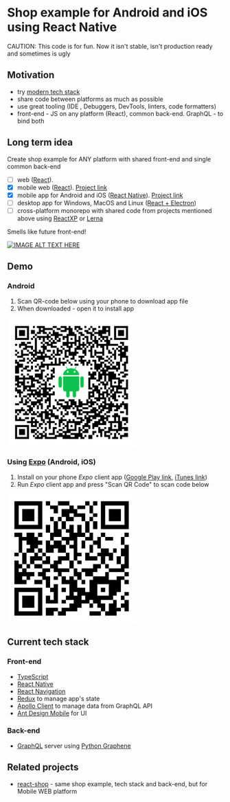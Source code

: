 # Shop example for Android and iOS using React Native

CAUTION: This code is for fun. Now it isn't stable, isn't production ready and sometimes is ugly

## Motivation

* try [modern tech stack](https://github.com/grab/front-end-guide)
* share code between platforms as much as possible
* use great tooling (IDE , Debuggers, DevTools, linters, code formatters)
* front-end - JS on any platform (React), common back-end. GraphQL - to bind both

## Long term idea

Create shop example for ANY platform with shared front-end and single common back-end

- [ ] web ([React](https://facebook.github.io/react/)).
- [x] mobile web ([React](https://facebook.github.io/react/)). [Project link](https://github.com/ArtemSerga/react-shop)
- [x] mobile app for Android and iOS ([React Native](https://facebook.github.io/react-native/)). [Project link](https://github.com/ArtemSerga/react-native-shop)
- [ ] desktop app for Windows, MacOS and Linux ([React + Electron](https://electron.atom.io/))
- [ ] cross-platform monorepo with shared code from projects mentioned above using [ReactXP](https://github.com/Microsoft/reactxp) or [Lerna](https://github.com/lerna/lerna)

Smells like future front-end!

[![IMAGE ALT TEXT HERE](https://img.youtube.com/vi/-5VkI0dpHek/0.jpg)](https://www.youtube.com/watch?v=-5VkI0dpHek)

## Demo

### Android

1. Scan QR-code below using your phone to download app file
1. When downloaded - open it to install app

<img src="./README/android_qr_code.png" width="300" />

### Using [Expo](https://expo.io/@aserga/react-native-shop) (Android,  iOS)

1. Install on your phone *Expo* client app ([Google Play link](https://play.google.com/store/apps/details?id=host.exp.exponent), [iTunes link](https://itunes.apple.com/us/app/expo-client/id982107779?mt=8))
1. Run *Expo* client app and press "Scan QR Code" to scan code below

<img src="./README/expo_qr_code.png" width="300"/>

## Current tech stack

### Front-end

* [TypeScript](https://www.typescriptlang.org/)
* [React Native](https://facebook.github.io/react-native/)
* [React Navigation](https://reactnavigation.org/)
* [Redux](http://redux.js.org/) to manage app's state
* [Apollo Client](http://dev.apollodata.com/) to manage data from GraphQL API
* [Ant Design Mobile](https://mobile.ant.design/) for UI

### Back-end

* [GraphQL](http://graphql.org/) server using [Python Graphene](http://graphene-python.org/)

## Related projects

* [react-shop](https://github.com/ArtemSerga/react-shop) - same shop example, tech stack and back-end, but for Mobile WEB platform
